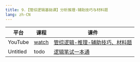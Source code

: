 ```yaml
---
title: 9.【管综逻辑基础课】分析推理-辅助技巧与材料题
lang: zh-CN
---
```


| 平台       | 课程                                                                                                                               | 课件                                                                                                                                                                                                                           |
|----------|------------------------------------------------------------------------------------------------------------------------------------|--------------------------------------------------------------------------------------------------------------------------------------------------------------------------------------------------------------------------------|
| YouTube  | [watch](https://www.youtube.com/watch?v=OwuGM2nDosE&list=PLm0MFkgiW1JiOt8shUCMSGDsqFS23k83T&index=9)                                  | [管综逻辑-推理-辅助技巧、材料题](../../public/logic/%E9%80%BB%E8%BE%91-%E5%9F%BA%E7%A1%80%E8%AF%BE/pdf/%E7%AE%A1%E7%BB%BC%E9%80%BB%E8%BE%91-%E6%8E%A8%E7%90%86-%E8%BE%85%E5%8A%A9%E6%8A%80%E5%B7%A7%E3%80%81%E6%9D%90%E6%96%99%E9%A2%98.pdf) |
| Untitled | todo  | [逻辑笔试一本通](../../public/logic/%E9%80%BB%E8%BE%91-%E5%9F%BA%E7%A1%80%E8%AF%BE/pdf/1.%E3%80%90%E7%AC%94%E8%AF%95%E4%B8%80%E6%9C%AC%E9%80%9A%E3%80%91%E7%AE%A1%E7%BB%BC-%E9%80%BB%E8%BE%91.pdf)                                    |                                                                                                                                                                                                                              |









